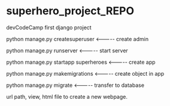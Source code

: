 # superhero_project_REPO
devCodeCamp first django project

python manage.py createsuperuser            <----- create admin

python manage.py runserver                  <----- start server

python manage.py startapp superheroes       <----- create app

python manage.py makemigrations             <----- create object in app

python manage.py migrate                    <----- transfer to database

url path, view, html file to create a new webpage.
